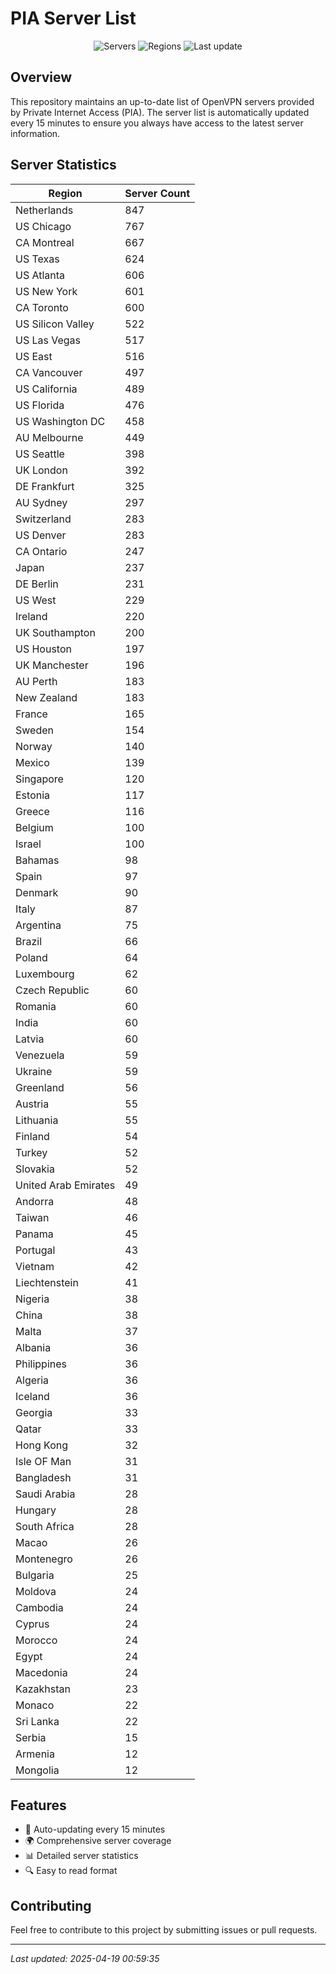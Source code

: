 # PIA Server List

<div align="center">

![Servers](https://img.shields.io/badge/servers-16,351-blue)
![Regions](https://img.shields.io/badge/regions-97-blue)
![Last update](https://img.shields.io/badge/Last_Updated-April_18_2025_19:59_EST-blue)

</div>

## Overview
This repository maintains an up-to-date list of OpenVPN servers provided by Private Internet Access (PIA). The server list is automatically updated every 15 minutes to ensure you always have access to the latest server information.

## Server Statistics
| Region | Server Count |
|--------|--------------|
| Netherlands                    | 847          |
| US Chicago                     | 767          |
| CA Montreal                    | 667          |
| US Texas                       | 624          |
| US Atlanta                     | 606          |
| US New York                    | 601          |
| CA Toronto                     | 600          |
| US Silicon Valley              | 522          |
| US Las Vegas                   | 517          |
| US East                        | 516          |
| CA Vancouver                   | 497          |
| US California                  | 489          |
| US Florida                     | 476          |
| US Washington DC               | 458          |
| AU Melbourne                   | 449          |
| US Seattle                     | 398          |
| UK London                      | 392          |
| DE Frankfurt                   | 325          |
| AU Sydney                      | 297          |
| Switzerland                    | 283          |
| US Denver                      | 283          |
| CA Ontario                     | 247          |
| Japan                          | 237          |
| DE Berlin                      | 231          |
| US West                        | 229          |
| Ireland                        | 220          |
| UK Southampton                 | 200          |
| US Houston                     | 197          |
| UK Manchester                  | 196          |
| AU Perth                       | 183          |
| New Zealand                    | 183          |
| France                         | 165          |
| Sweden                         | 154          |
| Norway                         | 140          |
| Mexico                         | 139          |
| Singapore                      | 120          |
| Estonia                        | 117          |
| Greece                         | 116          |
| Belgium                        | 100          |
| Israel                         | 100          |
| Bahamas                        | 98           |
| Spain                          | 97           |
| Denmark                        | 90           |
| Italy                          | 87           |
| Argentina                      | 75           |
| Brazil                         | 66           |
| Poland                         | 64           |
| Luxembourg                     | 62           |
| Czech Republic                 | 60           |
| Romania                        | 60           |
| India                          | 60           |
| Latvia                         | 60           |
| Venezuela                      | 59           |
| Ukraine                        | 59           |
| Greenland                      | 56           |
| Austria                        | 55           |
| Lithuania                      | 55           |
| Finland                        | 54           |
| Turkey                         | 52           |
| Slovakia                       | 52           |
| United Arab Emirates           | 49           |
| Andorra                        | 48           |
| Taiwan                         | 46           |
| Panama                         | 45           |
| Portugal                       | 43           |
| Vietnam                        | 42           |
| Liechtenstein                  | 41           |
| Nigeria                        | 38           |
| China                          | 38           |
| Malta                          | 37           |
| Albania                        | 36           |
| Philippines                    | 36           |
| Algeria                        | 36           |
| Iceland                        | 36           |
| Georgia                        | 33           |
| Qatar                          | 33           |
| Hong Kong                      | 32           |
| Isle OF Man                    | 31           |
| Bangladesh                     | 31           |
| Saudi Arabia                   | 28           |
| Hungary                        | 28           |
| South Africa                   | 28           |
| Macao                          | 26           |
| Montenegro                     | 26           |
| Bulgaria                       | 25           |
| Moldova                        | 24           |
| Cambodia                       | 24           |
| Cyprus                         | 24           |
| Morocco                        | 24           |
| Egypt                          | 24           |
| Macedonia                      | 24           |
| Kazakhstan                     | 23           |
| Monaco                         | 22           |
| Sri Lanka                      | 22           |
| Serbia                         | 15           |
| Armenia                        | 12           |
| Mongolia                       | 12           |

## Features
- 🔄 Auto-updating every 15 minutes
- 🌍 Comprehensive server coverage
- 📊 Detailed server statistics
- 🔍 Easy to read format

## Contributing
Feel free to contribute to this project by submitting issues or pull requests.

---
*Last updated: 2025-04-19 00:59:35*